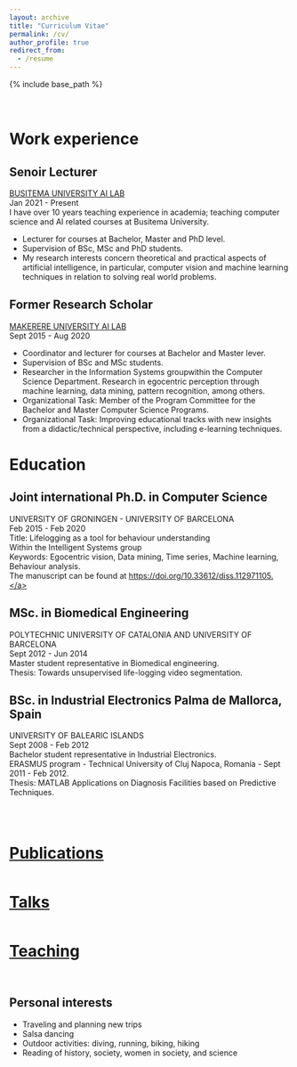 ```yaml
---
layout: archive
title: "Curriculum Vitae"
permalink: /cv/
author_profile: true
redirect_from:
  - /resume
---
```

{% include base_path %}

<div style="padding-top: 20px;"></div>

# Work experience

## Senoir Lecturer 
<a href="https://air.ug/" target="_blank">BUSITEMA UNIVERSITY AI LAB</a>  <br>
Jan 2021 - Present <br>
I have over 10 years teaching experience in academia; teaching computer science and AI related courses at Busitema University.  
* Lecturer for courses at Bachelor, Master and PhD level.<br>
* Supervision of BSc, MSc and PhD students.<br>
* My research interests concern theoretical and practical aspects of artificial intelligence, in particular, computer vision and machine learning techniques in relation to solving real world problems. 

## Former Research Scholar 
<a href="https://air.ug/" target="_blank">MAKERERE UNIVERSITY AI LAB</a> <br> 
Sept 2015 - Aug 2020 <br>
* Coordinator and lecturer for courses at Bachelor and Master lever. <br>
* Supervision of BSc and MSc students.<br>
* Researcher in the Information Systems groupwithin the Computer Science Department. Research in egocentric perception through machine learning, data mining, pattern recognition, among others. <br>
* Organizational Task: Member of the Program Committee for the Bachelor and Master Computer Science Programs.<br>
* Organizational Task: Improving educational tracks with new insights from a didactic/technical perspective, including e-learning techniques.

# Education
## Joint international Ph.D. in Computer Science
UNIVERSITY OF GRONINGEN - UNIVERSITY OF BARCELONA <br> 
Feb 2015 - Feb 2020 <br>
Title: Lifelogging as a tool for behaviour understanding <br>
Within the Intelligent Systems group <br>
Keywords: Egocentric vision, Data mining, Time series, Machine learning, Behaviour analysis.<br>
The manuscript can be found at <a href="https://doi.org/10.33612/diss.112971105" target="_blank">https://doi.org/10.33612/diss.112971105.</a>

## MSc. in Biomedical Engineering
POLYTECHNIC UNIVERSITY OF CATALONIA AND UNIVERSITY OF BARCELONA <br>
Sept 2012 - Jun 2014 <br>
Master student representative in Biomedical engineering.<br>
Thesis: Towards unsupervised life-logging video segmentation.

## BSc. in Industrial Electronics Palma de Mallorca, Spain
UNIVERSITY OF BALEARIC ISLANDS <br>
Sept 2008 - Feb 2012 <br>
Bachelor student representative in Industrial Electronics. <br>
ERASMUS program - Technical University of Cluj Napoca, Romania - Sept 2011 - Feb 2012. <br>
Thesis: MATLAB Applications on Diagnosis Facilities based on Predictive Techniques.

<div style="padding-top: 15px;"></div>

<h1 style="padding-top: 15px;"><a href="https://estefaniatalavera.github.io/publications/" target="_blank">Publications</a></h1>

<h1 style="padding-top: 15px;"><a href="https://estefaniatalavera.github.io/talks/" target="_blank">Talks</a></h1>

<h1 style="padding-top: 15px;"><a href="https://estefaniatalavera.github.io/teaching/" target="_blank">Teaching</a></h1>

<div style="padding-top: 15px;"></div>


## Personal interests
* Traveling and planning new trips
* Salsa dancing
* Outdoor activities: diving, running, biking, hiking
* Reading of history, society, women in society, and science
